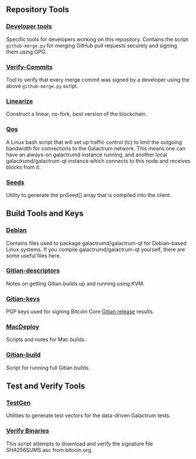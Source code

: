 Repository Tools
---------------------

### [Developer tools](/contrib/devtools) ###
Specific tools for developers working on this repository.
Contains the script `github-merge.py` for merging GitHub pull requests securely and signing them using GPG.

### [Verify-Commits](/contrib/verify-commits) ###
Tool to verify that every merge commit was signed by a developer using the above `github-merge.py` script.

### [Linearize](/contrib/linearize) ###
Construct a linear, no-fork, best version of the blockchain.

### [Qos](/contrib/qos) ###

A Linux bash script that will set up traffic control (tc) to limit the outgoing bandwidth for connections to the Galactrum network. This means one can have an always-on galactrumd instance running, and another local galactrumd/galactrum-qt instance which connects to this node and receives blocks from it.

### [Seeds](/contrib/seeds) ###
Utility to generate the pnSeed[] array that is compiled into the client.

Build Tools and Keys
---------------------

### [Debian](/contrib/debian) ###
Contains files used to package galactrumd/galactrum-qt
for Debian-based Linux systems. If you compile galactrumd/galactrum-qt yourself, there are some useful files here.

### [Gitian-descriptors](/contrib/gitian-descriptors) ###
Notes on getting Gitian builds up and running using KVM.

### [Gitian-keys](/contrib/gitian-keys)
PGP keys used for signing Bitcoin Core [Gitian release](/doc/release-process.md) results.

### [MacDeploy](/contrib/macdeploy) ###
Scripts and notes for Mac builds.

### [Gitian-build](/contrib/gitian-build.sh) ###
Script for running full Gitian builds.

Test and Verify Tools
---------------------

### [TestGen](/contrib/testgen) ###
Utilities to generate test vectors for the data-driven Galactrum tests.

### [Verify Binaries](/contrib/verifybinaries) ###
This script attempts to download and verify the signature file SHA256SUMS.asc from bitcoin.org.
